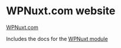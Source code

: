 
# WPNuxt.com website

[WPNuxt.com](https://wpnuxt.com)

Includes the docs for the [WPNuxt module](https://github.com/vernaillen/wpnuxt-module)


